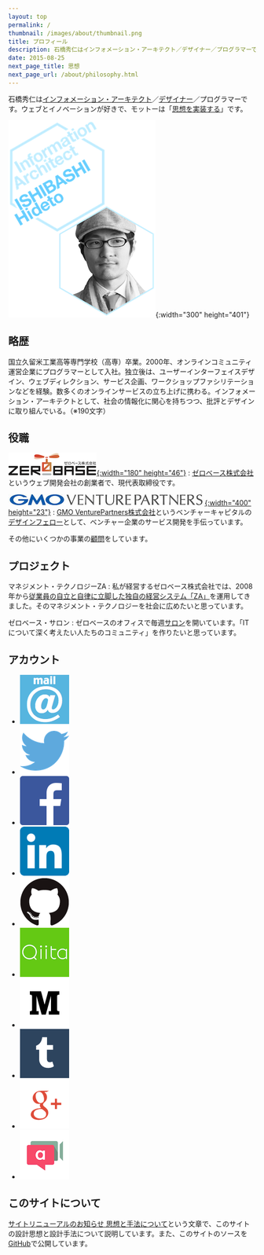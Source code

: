 ```yaml
---
layout: top
permalink: /
thumbnail: /images/about/thumbnail.png
title: プロフィール
description: 石橋秀仁はインフォメーション・アーキテクト／デザイナー／プログラマーです。ウェブとイノベーションが好きで、モットーは「思想を実装する」です。
date: 2015-08-25
next_page_title: 思想
next_page_url: /about/philosophy.html
---
```


石橋秀仁は[インフォメーション・アーキテクト](/blog/2014/04/25/future-of-information-architect.html)／[デザイナー](/blog/2013/12/03/semantic-turn.html)／プログラマーです。ウェブとイノベーションが好きで、モットーは「[思想を実装する](/about/philosophy.html)」です。

![Hideto ISHIBASHI, Information Architect](/images/about/2015-01-14-profile/title_portrait.png){:width="300" height="401"}

## 略歴

国立久留米工業高等専門学校（高専）卒業。2000年、オンラインコミュニティ運営企業にプログラマーとして入社。独立後は、ユーザーインターフェイスデザイン、ウェブディレクション、サービス企画、ワークショップファシリテーションなどを経験。数多くのオンラインサービスの立ち上げに携わる。インフォメーション・アーキテクトとして、社会の情報化に関心を持ちつつ、批評とデザインに取り組んでいる。（※190文字）

## 役職

[![ゼロベース株式会社のロゴ](/images/about/2015-01-14-profile/zerobase.png){:width="180" height="46"}](http://zerobase.jp)
: [ゼロベース株式会社](http://zerobase.jp)というウェブ開発会社の創業者で、現代表取締役です。

[![GMO VenturePartners株式会社のロゴ](/images/about/2015-01-14-profile/gmovp.jpg){:width="400" height="23"}](http://www.gmo-vp.com)
: [GMO VenturePartners株式会社](http://www.gmo-vp.com)というベンチャーキャピタルの<a href="/blog/2014/12/01/design-fellow-at-venture-capital.html">デザインフェロー</a>として、ベンチャー企業のサービス開発を手伝っています。

その他にいくつかの事業の[顧問](/about/advice.html)をしています。


## プロジェクト

マネジメント・テクノロジーZA
: 私が経営するゼロベース株式会社では、2008年から[従業員の自立と自律に立脚した独自の経営システム「ZA」](http://www.zerobase.jp/za/)を運用してきました。そのマネジメント・テクノロジーを社会に広めたいと思っています。

ゼロベース・サロン
: ゼロベースのオフィスで毎週[サロン](http://www.zerobase.jp/salon/)を開いています。「ITについて深く考えたい人たちのコミュニティ」を作りたいと思っています。


## アカウント

<ul class="external link">
  <li><a href="mailto:hidetoi@gmail.com"><img alt="email" src="/images/about/2015-01-14-profile/mail_icon.png"></a></li>
  <li><a href="https://twitter.com/zerobase"><img alt="Twitter" src="/images/about/2015-01-14-profile/Twitter_logo_blue.png"></a></li>
  <li><a href="https://www.facebook.com/ishibashi.hideto"><img alt="Facebook" src="/images/about/2015-01-14-profile/FB-f-Logo__blue_100.png"></a></li>
  <li><a href="http://jp.linkedin.com/in/ishibashihideto"><img alt="LinkedIn" src="/images/about/2015-01-14-profile/LinkedIn-InBug-2CRev.png"></a></li>
  <li><a href="https://github.com/zerobase"><img alt="GitHub" src="/images/about/2015-01-14-profile/GitHub-Mark.png"></a></li>
  <li><a href="http://qiita.com/zerobase"><img alt="Qiita" src="/images/about/2015-01-14-profile/Qiita.png"></a></li>
  <li><a href="http://medium.com/@zerobase/"><img alt="Medium" src="/images/about/2015-01-14-profile/Medium-logo-dark100.png"></a></li>
  <li><a href="http://ishibashi.tumblr.com/"><img alt="Tumblr" src="/images/about/2015-01-14-profile/tumblr_logo_white_blue.png"></a></li>
  <li><a href="https://plus.google.com/+IshibashiHideto"><img alt="Google+" src="/images/about/2015-01-14-profile/g+icon.png"></a></li>
  <li><a href="https://appear.in/zerobase"><img alt="appear.in" src="/images/about/2015-01-14-profile/logo-appear.in.png"></a></li>
</ul>


## このサイトについて

[サイトリニューアルのお知らせ 思想と手法について](/activity/2015/02/18/redesigned.html)という文章で、このサイトの設計思想と設計手法について説明しています。また、このサイトのソースを[GitHub](https://github.com/zerobase/zerobase.github.io)で公開しています。
